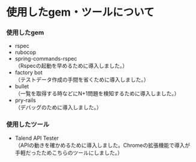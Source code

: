 # 使用したgem・ツールについて

### 使用したgem
- rspec
- rubocop
- spring-commands-rspec <br>（Rspecの起動を早めるために導入しました。）
- factory bot <br>（テストデータ作成の手間を省くために導入しました。）
- bullet <br>（一覧を取得する時などにN+1問題を検知するために導入しました。）
- pry-rails <br>（デバッグのために導入しました。）

### 使用したツール
- Talend API Tester <br>（APIの動きを確かめるために導入しました。Chromeの拡張機能で導入が手軽だったためこちらのツールにしました。）